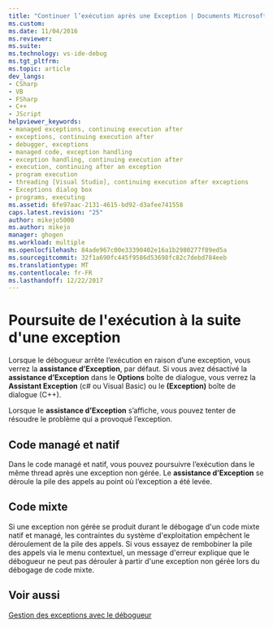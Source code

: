 ```yaml
---
title: "Continuer l’exécution après une Exception | Documents Microsoft"
ms.custom: 
ms.date: 11/04/2016
ms.reviewer: 
ms.suite: 
ms.technology: vs-ide-debug
ms.tgt_pltfrm: 
ms.topic: article
dev_langs:
- CSharp
- VB
- FSharp
- C++
- JScript
helpviewer_keywords:
- managed exceptions, continuing execution after
- exceptions, continuing execution after
- debugger, exceptions
- managed code, exception handling
- exception handling, continuing execution after
- execution, continuing after an exception
- program execution
- threading [Visual Studio], continuing execution after exceptions
- Exceptions dialog box
- programs, executing
ms.assetid: 6fe97aac-2131-4615-bd92-d3afee741558
caps.latest.revision: "25"
author: mikejo5000
ms.author: mikejo
manager: ghogen
ms.workload: multiple
ms.openlocfilehash: 84ade967c00e33390402e16a1b2980277f89ed5a
ms.sourcegitcommit: 32f1a690fc445f9586d53698fc82c7debd784eeb
ms.translationtype: MT
ms.contentlocale: fr-FR
ms.lasthandoff: 12/22/2017
---
```

# <a name="continuing-execution-after-an-exception"></a>Poursuite de l'exécution à la suite d'une exception
Lorsque le débogueur arrête l’exécution en raison d’une exception, vous verrez la **assistance d’Exception**, par défaut. Si vous avez désactivé la **assistance d’Exception** dans le **Options** boîte de dialogue, vous verrez la **Assistant Exception** (c# ou Visual Basic) ou le **(Exception)**  boîte de dialogue (C++).  
  
 Lorsque le **assistance d’Exception** s’affiche, vous pouvez tenter de résoudre le problème qui a provoqué l’exception.
  
## <a name="managed-and-native-code"></a>Code managé et natif  
 Dans le code managé et natif, vous pouvez poursuivre l’exécution dans le même thread après une exception non gérée. Le **assistance d’Exception** se déroule la pile des appels au point où l’exception a été levée.
  
## <a name="mixed-code"></a>Code mixte  
 Si une exception non gérée se produit durant le débogage d'un code mixte natif et managé, les contraintes du système d'exploitation empêchent le déroulement de la pile des appels. Si vous essayez de rembobiner la pile des appels via le menu contextuel, un message d'erreur explique que le débogueur ne peut pas dérouler à partir d'une exception non gérée lors du débogage de code mixte.  
  
## <a name="see-also"></a>Voir aussi  
 [Gestion des exceptions avec le débogueur](../debugger/managing-exceptions-with-the-debugger.md)
